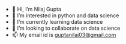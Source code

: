 - 👋 Hi, I’m Nilaj Gupta
- 👀 I’m interested in python and data science
- 🌱 I’m currently learning data science
- 💞️ I’m looking to collaborate on data science
- 📫 My email id is guptanilaj03@gmail.com

<!---
guptanilaj/guptanilaj is a ✨ special ✨ repository because its `README.md` (this file) appears on your GitHub profile.
You can click the Preview link to take a look at your changes.
--->
